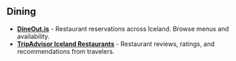 ## Dining

- **<a href="https://dineout.is" target="_blank">DineOut.is</a>** - Restaurant reservations across Iceland. Browse menus and availability.
- **<a href="https://www.tripadvisor.com/Restaurants-g189952-Iceland.html" target="_blank">TripAdvisor Iceland Restaurants</a>** - Restaurant reviews, ratings, and recommendations from travelers.
